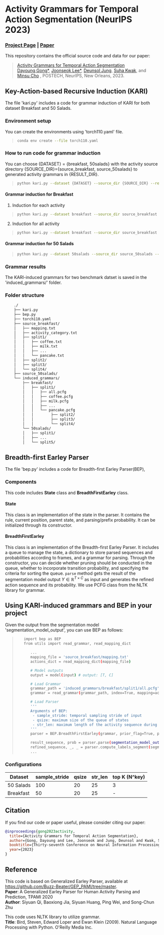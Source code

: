 # Activity Grammars for Temporal Action Segmentation (NeurIPS 2023)
### [Project Page](https://jsleeo424.github.io/KARI/) | [Paper](https://openreview.net/forum?id=oOXZ5JEjPb)
This repository contains the official source code and data for our paper:

> [Activity Grammars for Temporal Action Segmentation](https://openreview.net/forum?id=oOXZ5JEjPb)  
> [Dayoung Gong*](https://gongda0e.github.io/),
> [Joonseok Lee*](https://scholar.google.com/citations?user=ZXcSl7cAAAAJ&hl=ko),
> [Deunsol Jung](https://hesedjds.github.io/),
> [Suha Kwak](https://suhakwak.github.io/), and
> [Minsu Cho](http://cvlab.postech.ac.kr/~mcho/)
> , POSTECH,
> NeurIPS, New Orleans, 2023.

## Key-Action-based Recursive Induction (KARI)
The file 'kari.py' includes a code for grammar induction of KARI for both dataset Breakfast and 50 Salads.

### Environment setup
You can create the environments using 'torch110.yaml' file.
> ```bash
> conda env create --file torch110.yaml
> ```

### How to run code for grammar induction
You can choose {DATASET} = {breakfast, 50salads} with the activity source directory {SOURCE_DIR}={source_breakfast, source_50salads} to generated activity grammars in {RESULT_DIR}.
> ```bash
> python kari.py --dataset {DATASET} --source_dir {SOURCE_DIR} --result_dir {RESULT_DIR} 
> ```
#### Grammar induction for Breakfast
1. Induction for each activity
> ```bash
> python kari.py --dataset breakfast --source_dir source_breakfast --result_dir induced_grammars
> ```
2. Induction for all activity
> ```bash
> python kari.py --dataset breakfast --source_dir source_breakfast --result_dir induced_grammars --merge
> ```

#### Grammar induction for 50 Salads
> ```bash
> python kari.py --dataset 50salads --source_dir source_50salads --result_dir induced_grammars --top_K --K 3
> ```

### Grammar results
The KARI-induced grammars for two benchmark datset is saved in the 'induced_grammars/' folder.
### Folder structure
```bash
    ./
    ├── kari.py
    ├── bep.py
    ├── torch110.yaml
    ├── source_breakfast/
    │   ├── mapping.txt
    │   ├── activity_category.txt
    │   ├── split1/
    │   │   ├── coffee.txt
    │   │   ├── milk.txt
    │   │   ├── ...
    │   │   └── pancake.txt
    │   ├── split2/
    │   ├── split3/
    │   └── split4/
    ├── source_50salads/ 
    └── induced_grammars/
        ├── breakfast/
        │   ├── split1/
        │   │   ├── all.pcfg
        │   │   ├── coffee.pcfg
        │   │   ├── milk.pcfg
        │   │   ├── ...
        │   │   └── pancake.pcfg
        │   │        ├── split2/
        │   │        ├── split3/
        │   │        └── split4/
        └── 50salads/
        │   ├── split1/
        │   ├── ...
        │   └── split5/
```



## Breadth-first Earley Parser

The file 'bep.py' includes a code for Breadth-first Earley Parser(BEP), 

### Components

This code includes **State** class and **BreadthFirstEarley** class.


#### State

This class is an implementation of the state in the parser. It contains the rule, current position, parent state, and parsing/prefix probability. It can be initialized through its constructor.

#### BreadthFirstEarley

This class is an implementation of the Breadth-first Earley Parser. It includes a queue to manage the state, a dictionary to store parsed sequences and probabilities according to frames, and a grammar for parsing. Through the constructor, you can decide whether pruning should be conducted in the queue, whether to incorporate transition probability, and specifying the criteria for sorting the queue. `parse` method gets the result of the segmentation model output $Y \in \mathbb{R}^{T \times C}$ as input and generates the refined action sequence and its probability. We use PCFG class from the NLTK library for grammar.


## Using KARI-induced grammars and BEP in your project
Given the output from the segmentation model 'segmentation_model_output', you can use BEP as follows:
>```bash
>    import bep as BEP
>    from utils import read_grammar, read_mapping_dict
> 
>       ...
>       mapping_file = 'source_breakfast/mapping.txt'
>       actions_dict = read_mapping_dict(mapping_file)
>
>       # Model outputs
>       output = model(input) # output: [T, C]
>
>       # Load Grammar
>       grammar_path = 'induced_grammars/breakfast/split1/all.pcfg'
>       grammar = read_grammar(grammar_path, index=True, mapping=actions_dict)
>
>       # Load Parser
>       '''
>       Arguments of BEP:
>        - sample_stride: temporal sampling stride of input
>        - qsize: maximum size of the queue of states
>        - str_len: maximum length of the activity sequence during parsing
>       '''
>       parser = BEP.BreadthFirstEarley(grammar, prior_flag=True, priority='d', prune_prob=True)
>
>       result_sequence, prob = parser.parse(segmentation_model_output[::sample_stride, ], prune=qsize, str_len=str_len)
>       refined_sequence, _, _ = parser.compute_labels_segment(segmentation_model_output)
>       ...
>```

### Configurations
|Dataset|sample_stride|qsize|str_len|top K (N^key)|
|-------|-------------|-----|-------|-------------|
|50 Salads|100|20|25|3|
|Breakfast|50|20|25|-|


## Citation
If you find our code or paper useful, please consider citing our paper:
```BibTeX
@inproceedings{gong2023activity,
  title={Activity Grammars for Temporal Action Segmentation},
  author={Gong, Dayoung and Lee, Joonseok and Jung, Deunsol and Kwak, Suha and Cho, Minsu},
  booktitle={Thirty-seventh Conference on Neural Information Processing Systems},
  year={2023}
}
```

## Reference

This code is based on Generalized Earley Parser, available at https://github.com/Buzz-Beater/GEP_PAMI/tree/master.   
**Paper**: A Generalized Earley Parser for Human Activity Parsing and Prediction,  TPAMI 2020  
**Author**: Siyuan Qi, Baoxiong Jia, Siyuan Huang, Ping Wei, and Song-Chun Zhu

This code uses NLTK library to utilize grammar.  
**Title**: Bird, Steven, Edward Loper and Ewan Klein (2009). Natural Language Processing with Python.  O'Reilly Media Inc.

